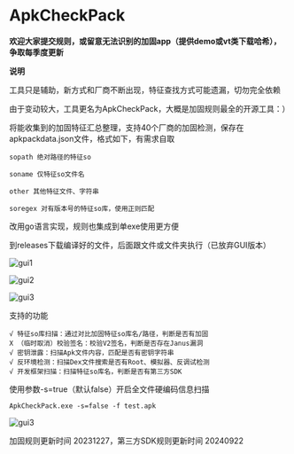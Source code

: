 # ApkCheckPack

**欢迎大家提交规则，或留意无法识别的加固app（提供demo或vt类下载哈希），争取每季度更新**

**说明**

工具只是辅助，新方式和厂商不断出现，特征查找方式可能遗漏，切勿完全依赖

由于变动较大，工具更名为ApkCheckPack，大概是加固规则最全的开源工具：）

将能收集到的加固特征汇总整理，支持40个厂商的加固检测，保存在apkpackdata.json文件，格式如下，有需求自取

    sopath 绝对路径的特征so
    
    soname 仅特征so文件名
    
    other 其他特征文件、字符串
    
    soregex 对有版本号的特征so库，使用正则匹配

改用go语言实现，规则也集成到单exe使用更方便

到releases下载编译好的文件，后面跟文件或文件夹执行（已放弃GUI版本）

![gui1](img/run1.png)

![gui2](img/run2.png)

![gui3](img/3SDK.png)

支持的功能

    √ 特征so库扫描：通过对比加固特征so库名/路径，判断是否有加固
    X （临时取消）校验签名：校验V2签名，判断是否存在Janus漏洞
    √ 密钥泄露：扫描Apk文件内容，匹配是否有密钥字符串
    √ 反环境检测：扫描Dex文件搜索是否有Root、模拟器、反调试检测
    √ 开发框架扫描：扫描特征so库名，判断是否有第三方SDK

使用参数-s=true（默认false）开启全文件硬编码信息扫描

    ApkCheckPack.exe -s=false -f test.apk

![gui3](img/run3.png)

加固规则更新时间 20231227，第三方SDK规则更新时间 20240922